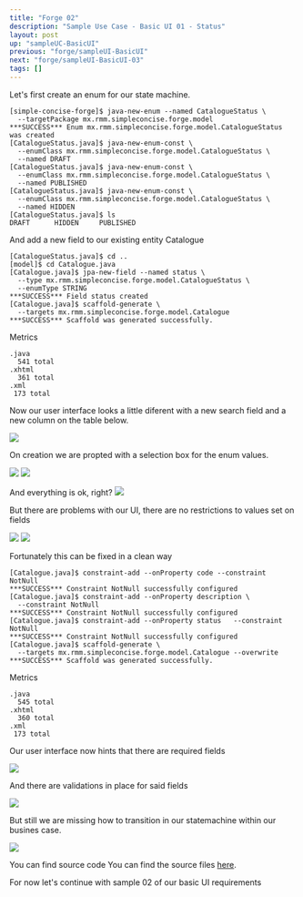```yaml
---
title: "Forge 02"
description: "Sample Use Case - Basic UI 01 - Status"
layout: post
up: "sampleUC-BasicUI"
previous: "forge/sampleUI-BasicUI"
next: "forge/sampleUI-BasicUI-03"
tags: []
---
```


Let's first create an enum for our state machine.

~~~
[simple-concise-forge]$ java-new-enum --named CatalogueStatus \
  --targetPackage mx.rmm.simpleconcise.forge.model
***SUCCESS*** Enum mx.rmm.simpleconcise.forge.model.CatalogueStatus was created
[CatalogueStatus.java]$ java-new-enum-const \
  --enumClass mx.rmm.simpleconcise.forge.model.CatalogueStatus \
  --named DRAFT
[CatalogueStatus.java]$ java-new-enum-const \
  --enumClass mx.rmm.simpleconcise.forge.model.CatalogueStatus \
  --named PUBLISHED
[CatalogueStatus.java]$ java-new-enum-const \
  --enumClass mx.rmm.simpleconcise.forge.model.CatalogueStatus \
  --named HIDDEN
[CatalogueStatus.java]$ ls
DRAFT      HIDDEN     PUBLISHED  

~~~

And add a new field to our existing entity Catalogue

~~~
[CatalogueStatus.java]$ cd ..   
[model]$ cd Catalogue.java
[Catalogue.java]$ jpa-new-field --named status \
  --type mx.rmm.simpleconcise.forge.model.CatalogueStatus \
  --enumType STRING 
***SUCCESS*** Field status created
[Catalogue.java]$ scaffold-generate \
  --targets mx.rmm.simpleconcise.forge.model.Catalogue
***SUCCESS*** Scaffold was generated successfully.

~~~

Metrics

~~~
.java
  541 total
.xhtml
  361 total
.xml
 173 total

~~~

Now our user interface looks a little diferent with a new search field and 
a new column on the table below.

<img src="{{site.url}}/assets/images/suc-bui-forge/006.png" />

On creation we are propted with a selection box for the enum values.

<img src="{{site.url}}/assets/images/suc-bui-forge/007.png" />
<img src="{{site.url}}/assets/images/suc-bui-forge/008.png" />

And everything is ok, right?
<img src="{{site.url}}/assets/images/suc-bui-forge/009.png" />

But there are problems with our UI, there are no restrictions to values set
on fields

<img src="{{site.url}}/assets/images/suc-bui-forge/010.png" />
<img src="{{site.url}}/assets/images/suc-bui-forge/011.png" />

Fortunately this can be fixed in a clean way

~~~
[Catalogue.java]$ constraint-add --onProperty code --constraint NotNull 
***SUCCESS*** Constraint NotNull successfully configured
[Catalogue.java]$ constraint-add --onProperty description \
  --constraint NotNull
***SUCCESS*** Constraint NotNull successfully configured
[Catalogue.java]$ constraint-add --onProperty status   --constraint NotNull
***SUCCESS*** Constraint NotNull successfully configured
[Catalogue.java]$ scaffold-generate \
  --targets mx.rmm.simpleconcise.forge.model.Catalogue --overwrite
***SUCCESS*** Scaffold was generated successfully.

~~~

Metrics

~~~
.java
  545 total
.xhtml
  360 total
.xml
 173 total

~~~

Our user interface now hints that there are required fields

<img src="{{site.url}}/assets/images/suc-bui-forge/012.png" />

And there are validations in place for said fields

<img src="{{site.url}}/assets/images/suc-bui-forge/013.png" />

But still we are missing how to transition in our statemachine within our
busines case.

<img src="{{site.url}}/assets/dot/su-baui-catalogue-status.dot.svg" />

You can find source code You can find the source files [here][code-forge-buc-bui-1.1].

[code-forge-buc-bui-1.1]:https://github.com/mtzmontiel/simple-concise/releases/tag/code-forge-buc-bui-1.1

For now let's continue with sample 02 of our basic UI requirements

